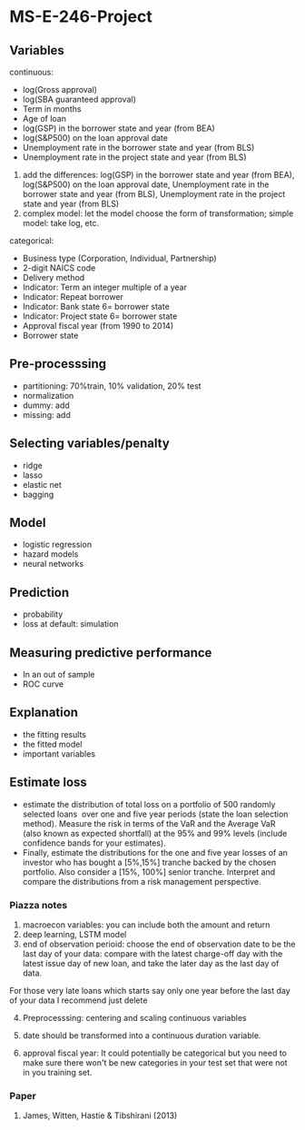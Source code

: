 # MS-E-246-Project
## Variables
continuous:
- log(Gross approval)
- log(SBA guaranteed approval)
- Term in months
- Age of loan
- log(GSP) in the borrower state and year (from BEA)
- log(S&P500) on the loan approval date
- Unemployment rate in the borrower state and year (from BLS) 
- Unemployment rate in the project state and year (from BLS) 

1. add the differences: log(GSP) in the borrower state and year (from BEA), log(S&P500) on the loan approval date,  Unemployment rate in the borrower state and year (from BLS), Unemployment rate in the project state and year (from BLS) 
2. complex model: let the model choose the form of transformation; simple model: take log, etc. 

categorical:
- Business type (Corporation, Individual, Partnership) 
- 2-digit NAICS code
- Delivery method 
- Indicator: Term an integer multiple of a year 
- Indicator: Repeat borrower
- Indicator: Bank state 6= borrower state
- Indicator: Project state 6= borrower state 
- Approval fiscal year (from 1990 to 2014) 
- Borrower state 

## Pre-processsing
* partitioning: 70%train, 10% validation, 20% test
* normalization
* dummy: add 
* missing: add 


## Selecting variables/penalty
* ridge
* lasso
* elastic net
* bagging

## Model
* logistic regression
* hazard models 
* neural networks

## Prediction
* probability
* loss at default: simulation

## Measuring predictive performance
* In an out of sample
* ROC curve

## Explanation
* the fitting results
* the fitted model
* important variables

## Estimate loss 
* estimate the distribution of total loss on a portfolio of 500 randomly selected loans  over one and five year periods (state the loan selection method). Measure the risk in terms of the VaR and the Average VaR (also known as expected shortfall) at the 95% and 99% levels (include confidence bands for your estimates). 
* Finally, estimate the distributions for the one and five year losses of an investor who has bought a [5%,15%] tranche backed by the chosen portfolio. Also consider a [15%, 100%] senior tranche. Interpret and compare the distributions from a risk management perspective. 

### Piazza notes
1. macroecon variables: you can include both the amount and return
2. deep learning, LSTM model 
3. end of observation perioid: 
choose the end of observation date to be the last day of your data: compare with the latest charge-off day with the latest issue day of new loan, and take the later day as the last day of data.

For those very late loans which starts say only one year before the last day of your data I recommend just delete 

4. Preprocesssing:
centering and scaling continuous variables 

5. date should be transformed into a continuous duration variable. 
6. approval fiscal year: It could potentially be categorical but you need to make sure there won't be new categories in your test set that were not in you training set. 

### Paper
1. James, Witten, Hastie & Tibshirani (2013) 


